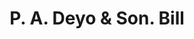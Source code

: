 ---
doi: 10.7916/D81R82MV
date_other: '1890'
date_other_textual: 1890-1899
form: printed ephemera
genre:
- Invoices
name:
- P. A. Deyo & Son
object_in_context_url: https://biggert.cul.columbia.edu/items/view/ave_biggert_01231
subject_hierarchical_geographic:
- Yonkers, New York, United States
subject_name:
- P. A. Deyo & Son
title: P. A. Deyo & Son. Bill
sort_title: P. A. Deyo & Son. Bill
call_number: ave_biggert_01231
coordinates:
- 40.94138888888889,-73.86444444444444
pid: ave_biggert_01231
identifiers: ave_biggert_01231
thumbnail: https://derivativo-2.library.columbia.edu/iiif/2/ldpd:343368/full/!256,256/0/native.jpg
permalink: "/biggert/ave_biggert_01231/"
layout: iiif-image-page
---
